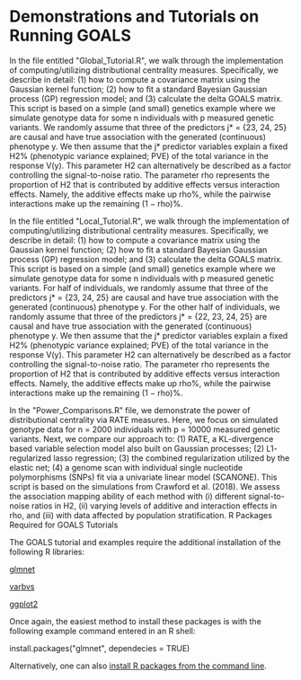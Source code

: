 # Demonstrations and Tutorials on Running GOALS

In the file entitled "Global_Tutorial.R", we walk through the implementation of computing/utilizing distributional centrality measures. Specifically, we describe in detail: (1) how to compute a covariance matrix using the Gaussian kernel function; (2) how to fit a standard Bayesian Gaussian process (GP) regression model; and (3) calculate the delta GOALS matrix. This script is based on a simple (and small) genetics example where we simulate genotype data for some n individuals with p measured genetic variants. We randomly assume that three of the predictors j* = {23, 24, 25} are causal and have true association with the generated (continuous) phenotype y. We then assume that the j* predictor variables explain a fixed H2% (phenotypic variance explained; PVE) of the total variance in the response V(y). This parameter H2 can alternatively be described as a factor controlling the signal-to-noise ratio. The parameter rho represents the proportion of H2 that is contributed by additive effects versus interaction effects. Namely, the additive effects make up rho%, while the pairwise interactions make up the remaining (1 − rho)%.

In the file entitled "Local_Tutorial.R", we walk through the implementation of computing/utilizing distributional centrality measures. Specifically, we describe in detail: (1) how to compute a covariance matrix using the Gaussian kernel function; (2) how to fit a standard Bayesian Gaussian process (GP) regression model; and (3) calculate the delta GOALS matrix. This script is based on a simple (and small) genetics example where we simulate genotype data for some n individuals with p measured genetic variants. For half of individuals, we randomly assume that three of the predictors j* = {23, 24, 25} are causal and have true association with the generated (continuous) phenotype y. For the other half of individuals, we randomly assume that three of the predictors j* = {22, 23, 24, 25} are causal and have true association with the generated (continuous) phenotype y. We then assume that the j* predictor variables explain a fixed H2% (phenotypic variance explained; PVE) of the total variance in the response V(y). This parameter H2 can alternatively be described as a factor controlling the signal-to-noise ratio. The parameter rho represents the proportion of H2 that is contributed by additive effects versus interaction effects. Namely, the additive effects make up rho%, while the pairwise interactions make up the remaining (1 − rho)%.

In the "Power_Comparisons.R" file, we demonstrate the power of distributional centrality via RATE measures. Here, we focus on simulated genotype data for n = 2000 individuals with p = 10000 measured genetic variants. Next, we compare our approach to: (1) RATE, a KL-divergence based variable selection model also built on Gaussian processes; (2) L1- regularized lasso regression; (3) the combined regularization utilized by the elastic net; (4) a genome scan with individual single nucleotide polymorphisms (SNPs) fit via a univariate linear model (SCANONE). This script is based on the simulations from Crawford et al. (2018). We assess the association mapping ability of each method with (i) different signal-to-noise ratios in H2, (ii) varying levels of additive and interaction effects in rho, and (iii) with data affected by population stratification.
R Packages Required for GOALS Tutorials

The GOALS tutorial and examples require the additional installation of the following R libraries:

[glmnet](https://cran.r-project.org/web/packages/glmnet/index.html)

[varbvs](https://cran.r-project.org/web/packages/varbvs/index.html)

[ggplot2](https://cran.r-project.org/web/packages/ggplot2/index.html)

Once again, the easiest method to install these packages is with the following example command entered in an R shell:

  install.packages("glmnet", dependecies = TRUE)

Alternatively, one can also [install R packages from the command line](http://cran.r-project.org/doc/manuals/r-release/R-admin.html#Installing-packages).
